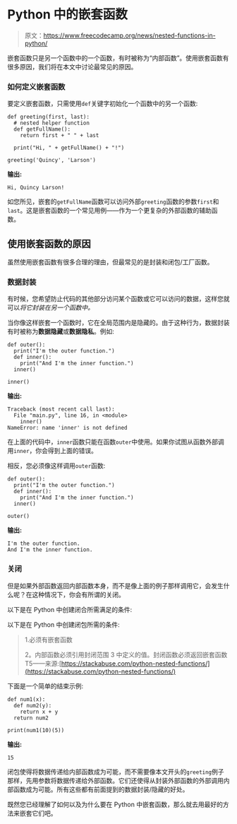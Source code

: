 # Python 中的嵌套函数

> 原文：<https://www.freecodecamp.org/news/nested-functions-in-python/>

嵌套函数只是另一个函数中的一个函数，有时被称为“内部函数”。使用嵌套函数有很多原因，我们将在本文中讨论最常见的原因。

### 如何定义嵌套函数

要定义嵌套函数，只需使用`def`关键字初始化一个函数中的另一个函数:

```
def greeting(first, last):
  # nested helper function
  def getFullName():
    return first + " " + last

  print("Hi, " + getFullName() + "!")

greeting('Quincy', 'Larson')
```

**输出:**

```
Hi, Quincy Larson!
```

如您所见，嵌套的`getFullName`函数可以访问外部`greeting`函数的参数`first`和`last`。这是嵌套函数的一个常见用例——作为一个更复杂的外部函数的辅助函数。

## 使用嵌套函数的原因

虽然使用嵌套函数有很多合理的理由，但最常见的是封装和闭包/工厂函数。

### 数据封装

有时候，您希望防止代码的其他部分访问某个函数或它可以访问的数据，这样您就可以*将它封装在另一个函数中。*

当你像这样嵌套一个函数时，它在全局范围内是隐藏的。由于这种行为，数据封装有时被称为**数据隐藏**或**数据隐私**。例如:

```
def outer():
  print("I'm the outer function.")
  def inner():
    print("And I'm the inner function.")
  inner()

inner()
```

**输出:**

```
Traceback (most recent call last):
  File "main.py", line 16, in <module>
    inner()
NameError: name 'inner' is not defined
```

在上面的代码中，`inner`函数只能在函数`outer`中使用。如果你试图从函数外部调用`inner`，你会得到上面的错误。

相反，您必须像这样调用`outer`函数:

```
def outer():
  print("I'm the outer function.")
  def inner():
    print("And I'm the inner function.")
  inner()

outer()
```

**输出:**

```
I'm the outer function.
And I'm the inner function.
```

### 关闭

但是如果外部函数返回内部函数本身，而不是像上面的例子那样调用它，会发生什么呢？在这种情况下，你会有所谓的关闭。

以下是在 Python 中创建闭合所需满足的条件:

以下是在 Python 中创建闭包所需的条件:

> 1.必须有嵌套函数
> 
> 2。内部函数必须引用封闭范围
> 3 中定义的值。封闭函数必须返回嵌套函数
> T5——来源:[https://stackabuse.com/python-nested-functions/](https://stackabuse.com/python-nested-functions/)

下面是一个简单的结束示例:

```
def num1(x):
  def num2(y):
    return x + y
  return num2

print(num1(10)(5))
```

**输出:**

```
15
```

闭包使得将数据传递给内部函数成为可能，而不需要像本文开头的`greeting`例子那样，先用参数将数据传递给外部函数。它们还使得从封装外部函数的外部调用内部函数成为可能。所有这些都有前面提到的数据封装/隐藏的好处。

既然您已经理解了如何以及为什么要在 Python 中嵌套函数，那么就去用最好的方法来嵌套它们吧。